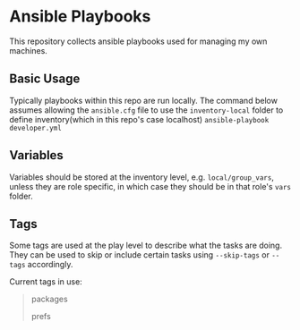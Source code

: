 # Ansible Playbooks
This repository collects ansible playbooks used for managing my own machines.  

## Basic Usage
Typically playbooks within this repo are run locally.  The command below assumes allowing the `ansible.cfg` file to use the `inventory-local` folder to define inventory(which in this repo's case localhost)
`ansible-playbook developer.yml`


## Variables
Variables should be stored at the inventory level, e.g. `local/group_vars`, unless they are role specific, in which case they should be in that role's `vars` folder.  

## Tags
Some tags are used at the play level to describe what the tasks are doing.  They can be used to skip or include certain tasks using `--skip-tags` or `--tags` accordingly.  

Current tags in use: 
> packages
>
> prefs